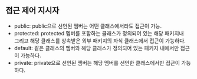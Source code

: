 ## 접근 제어 지시자
- public: public으로 선언된 멤버는 어떤 클래스에서라도 접근이 가능.
- protected: protected 멤버를 포함하는 클래스가 정의되어 있는 해당 패키지내  
             그리고 해당 클래스를 상속받은 외부 패키지의 자식 클래스에서 접근이 가능하다.
- default: 같은 클래스의 멤버와 해당 클래스가 정의되어 있는 패키지 내에서만 접근이 가능하다. 
- private: private으로 선언된 멤버는 해당 멤버를 선언한 클래스에서만 접근이 가능하다. 

